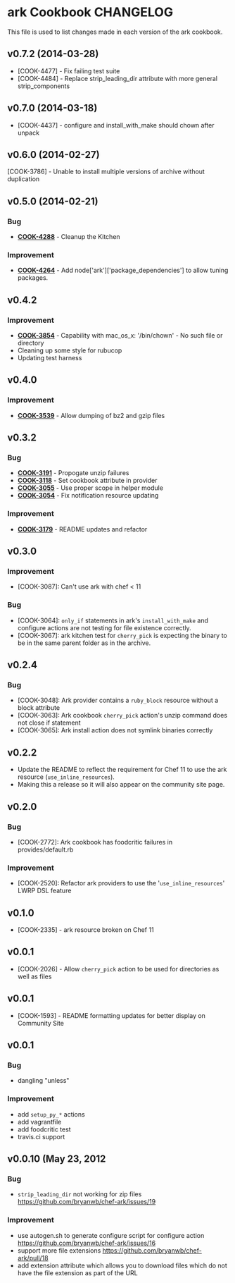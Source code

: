 ark Cookbook CHANGELOG
======================
This file is used to list changes made in each version of the ark cookbook.


v0.7.2 (2014-03-28)
-------------------
- [COOK-4477] - Fix failing test suite
- [COOK-4484] - Replace strip_leading_dir attribute with more general strip_components


v0.7.0 (2014-03-18)
-------------------
- [COOK-4437] - configure and install_with_make should chown after unpack


v0.6.0 (2014-02-27)
-------------------
[COOK-3786] - Unable to install multiple versions of archive without duplication


v0.5.0 (2014-02-21)
-------------------
### Bug
- **[COOK-4288](https://tickets.opscode.com/browse/COOK-4288)** - Cleanup the Kitchen

### Improvement
- **[COOK-4264](https://tickets.opscode.com/browse/COOK-4264)** - Add node['ark']['package_dependencies'] to allow tuning packages.


v0.4.2
------
### Improvement
- **[COOK-3854](https://tickets.opscode.com/browse/COOK-3854)** - Capability with mac_os_x: '/bin/chown' - No such file or directory
- Cleaning up some style for rubucop
- Updating test harness


v0.4.0
------
### Improvement
- **[COOK-3539](https://tickets.opscode.com/browse/COOK-3539)** - Allow dumping of bz2 and gzip files

v0.3.2
------
### Bug
- **[COOK-3191](https://tickets.opscode.com/browse/COOK-3191)** - Propogate unzip failures
- **[COOK-3118](https://tickets.opscode.com/browse/COOK-3118)** - Set cookbook attribute in provider
- **[COOK-3055](https://tickets.opscode.com/browse/COOK-3055)** - Use proper scope in helper module
- **[COOK-3054](https://tickets.opscode.com/browse/COOK-3054)** - Fix notification resource updating

### Improvement
- **[COOK-3179](https://tickets.opscode.com/browse/COOK-3179)** - README updates and refactor

v0.3.0
------
### Improvement

- [COOK-3087]: Can't use ark with chef < 11

### Bug

- [COOK-3064]: `only_if` statements in ark's `install_with_make` and configure actions are not testing for file existence correctly.
- [COOK-3067]: ark kitchen test for `cherry_pick` is expecting the binary to be in the same parent folder as in the archive.

v0.2.4
------
### Bug

- [COOK-3048]: Ark provider contains a `ruby_block` resource without a block attribute
- [COOK-3063]: Ark cookbook `cherry_pick` action's unzip command does not close if statement
- [COOK-3065]: Ark install action does not symlink binaries correctly

v0.2.2
------
- Update the README to reflect the requirement for Chef 11 to use the ark resource (`use_inline_resources`).
- Making this a release so it will also appear on the community site page.

v0.2.0
------
### Bug

- [COOK-2772]: Ark cookbook has foodcritic failures in provides/default.rb

### Improvement

- [COOK-2520]: Refactor ark providers to use the '`use_inline_resources`' LWRP DSL feature

v0.1.0
------
- [COOK-2335] - ark resource broken on Chef 11

v0.0.1
------
- [COOK-2026] - Allow `cherry_pick` action to be used for directories as well as files

v0.0.1
------
- [COOK-1593] - README formatting updates for better display on Community Site

v0.0.1
------
### Bug
- dangling "unless"

### Improvement
- add `setup_py_*` actions
- add vagrantfile
- add foodcritic test
- travis.ci support

v0.0.10 (May 23, 2012
------
### Bug
- `strip_leading_dir` not working for zip files https://github.com/bryanwb/chef-ark/issues/19

### Improvement
- use autogen.sh to generate configure script for configure action https://github.com/bryanwb/chef-ark/issues/16
- support more file extensions https://github.com/bryanwb/chef-ark/pull/18
- add extension attribute which allows you to download files which do not have the file extension as part of the URL

